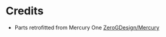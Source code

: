 # Credits 
* Parts retrofitted from Mercury One [ZeroGDesign/Mercury](https://github.com/ZeroGDesign/Mercury/)
